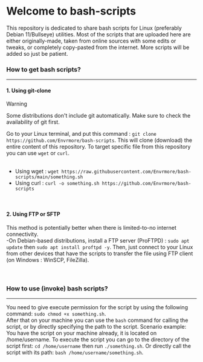 # Welcome to bash-scripts #
This repository is dedicated to share bash scripts for Linux (preferably Debian 11/Bullseye) utilities. Most of the scripts that are uploaded here are either originally-made,
taken from online sources with some edits or tweaks, or completely copy-pasted from the internet. More scripts will be added so just be patient.

### How to get bash scripts? ###
***
#### 1. Using git-clone ####
> [!WARNING]
> Some distributions don't include git automatically. Make sure to check the availability of git first.<br>

Go to your Linux terminal, and put this command : `git clone https://github.com/Envrmore/bash-scripts`. This will clone (download) the entire content of this repository.
To target specific file from this repository you can use `wget` or `curl`.<br>
<br>
- Using wget : `wget https://raw.githubusercontent.com/Envrmore/bash-scripts/main/something.sh`
- Using curl : `curl -o something.sh https://github.com/Envrmore/bash-scripts`
<br>

#### 2. Using FTP or SFTP ####
This method is potentially better when there is limited-to-no internet connectivity.<br>
-On Debian-based distributions, install a FTP server (ProFTPD) : `sudo apt update` then `sudo apt install proftpd -y`. Then, just connect to your Linux from other devices 
that have the scripts to transfer the file using FTP client (on Windows : WinSCP, FileZilla).
<br>
<br>
<br>
### How to use (invoke) bash scripts? ###
***
You need to give execute permission for the script by using the following command: `sudo chmod +x something.sh`.<br>
After that on your machine you can use the `bash` command for calling the script, or by directly specifying the path to the script.
Scenario example: You have the script on your machine already, it is located on /home/username. To execute the script you can go to the directory of
the script first: `cd /home/username` then run `./something.sh`. Or directly call the script with its path: `bash /home/username/something.sh`.

